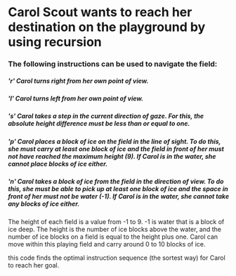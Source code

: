 # Carol Scout wants to reach her destination on the playground by using recursion
### The following instructions can be used to navigate the field:
##### 'r' Carol turns right from her own point of view.
##### 'l' Carol turns left from her own point of view.
##### 's' Carol takes a step in the current direction of gaze. For this, the absolute height difference must be less than or equal to one.
##### 'p' Carol places a block of ice on the field in the line of sight. To do this, she must carry at least one block of ice and the field in front of her must not have reached the maximum height (9). If Carol is in the water, she cannot place blocks of ice either.
##### 'n' Carol takes a block of ice from the field in the direction of view. To do this, she must be able to pick up at least one block of ice and the space in front of her must not be water (-1). If Carol is in the water, she cannot take any blocks of ice either.

The height of each field is a value from -1 to 9. -1 is water that is a block of ice deep. The height is the number of ice blocks above the water, and the number of ice blocks on a field is equal to the height plus one. Carol can move within this playing field and carry around 0 to 10 blocks of ice.

this code finds the optimal instruction sequence (the sortest way) for Carol to reach her goal.
